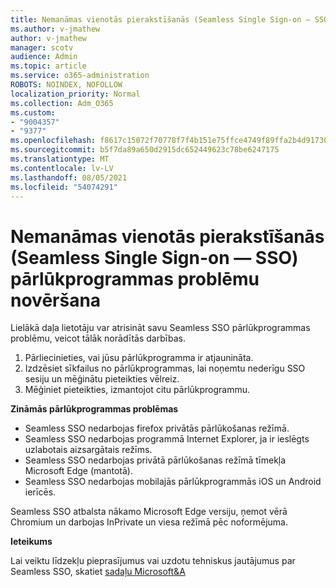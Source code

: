 ```yaml
---
title: Nemanāmas vienotās pierakstīšanās (Seamless Single Sign-on — SSO) pārlūkprogrammas problēmu novēršana
ms.author: v-jmathew
author: v-jmathew
manager: scotv
audience: Admin
ms.topic: article
ms.service: o365-administration
ROBOTS: NOINDEX, NOFOLLOW
localization_priority: Normal
ms.collection: Adm_O365
ms.custom:
- "9004357"
- "9377"
ms.openlocfilehash: f8617c15072f70778f7f4b151e75ffce4749f89ffa2b4d91730937c26aaeabbb
ms.sourcegitcommit: b5f7da89a650d2915dc652449623c78be6247175
ms.translationtype: MT
ms.contentlocale: lv-LV
ms.lasthandoff: 08/05/2021
ms.locfileid: "54074291"
---
```

# <a name="troubleshoot-seamless-single-sign-on-sso-browser-issues"></a>Nemanāmas vienotās pierakstīšanās (Seamless Single Sign-on — SSO) pārlūkprogrammas problēmu novēršana

Lielākā daļa lietotāju var atrisināt savu Seamless SSO pārlūkprogrammas problēmu, veicot tālāk norādītās darbības.

1. Pārliecinieties, vai jūsu pārlūkprogramma ir atjaunināta.
2. Izdzēsiet sīkfailus no pārlūkprogrammas, lai noņemtu nederīgu SSO sesiju un mēģinātu pieteikties vēlreiz.
3. Mēģiniet pieteikties, izmantojot citu pārlūkprogrammu.

**Zināmās pārlūkprogrammas problēmas**

- Seamless SSO nedarbojas firefox privātās pārlūkošanas režīmā.
- Seamless SSO nedarbojas programmā Internet Explorer, ja ir ieslēgts uzlabotais aizsargātais režīms.
- Seamless SSO nedarbojas privātā pārlūkošanas režīmā tīmekļa Microsoft Edge (mantotā).
- Seamless SSO nedarbojas mobilajās pārlūkprogrammās iOS un Android ierīcēs.

Seamless SSO atbalsta nākamo Microsoft Edge versiju, ņemot vērā Chromium un darbojas InPrivate un viesa režīmā pēc noformējuma.

**Ieteikums**

Lai veiktu līdzekļu pieprasījumus vai uzdotu tehniskus jautājumus par Seamless SSO, skatiet [sadaļu Microsoft&A](https://docs.microsoft.com/answers/topics/azure-ad-single-sign-on.html)
